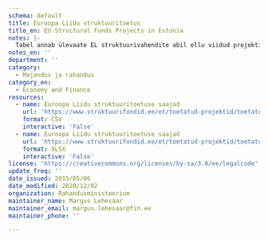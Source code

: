 ```yaml
---
schema: default
title: Euroopa Liidu struktuuritoetus
title_en: EU Structural Funds Projects in Estonia
notes: |-
  Tabel annab ülevaate EL struktuurivahendite abil ellu viidud projektidest. Andmed pärinevad EL struktuuritoetuste riiklikust registrist. Andmed saadaval: <a href="https://www.struktuurifondid.ee/et/toetatud-projektid/toetatud-projektid">https://www.struktuurifondid.ee/et/toetatud-projektid/toetatud-projektid</a>.
notes_en: ''
department: ''
category:
  - Majandus ja rahandus
category_en:
  - Economy and Finance
resources:
  - name: Euroopa Liidu struktuuritoetuse saajad
    url: 'https://www.struktuurifondid.ee/et/toetatud-projektid/toetatud_projektid.csv'
    format: CSV
    interactive: 'False'
  - name: Euroopa Liidu struktuuritoetuse saajad
    url: 'https://www.struktuurifondid.ee/et/toetatud-projektid/toetatud_projektid.xlsx'
    format: XLSX
    interactive: 'False'
license: 'https://creativecommons.org/licenses/by-sa/3.0/ee/legalcode'
update_freq: ''
date_issued: 2015/05/06
date_modified: 2020/12/02
organization: Rahandusministeerium
maintainer_name: Margus Lehesaar
maintainer_email: margus.lehesaar@fin.ee
maintainer_phone: ''

---
```

